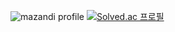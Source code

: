 ![mazandi profile](http://mazandi.herokuapp.com/api?handle={handle}&theme=warm)
[![Solved.ac
프로필](http://mazassumnida.wtf/api/generate_badge?boj={handle})](https://solved.ac/{handle})
